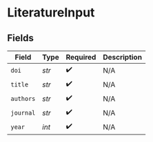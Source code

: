 # LiteratureInput


## Fields

| Field              | Type               | Required           | Description        |
| ------------------ | ------------------ | ------------------ | ------------------ |
| `doi`              | *str*              | :heavy_check_mark: | N/A                |
| `title`            | *str*              | :heavy_check_mark: | N/A                |
| `authors`          | *str*              | :heavy_check_mark: | N/A                |
| `journal`          | *str*              | :heavy_check_mark: | N/A                |
| `year`             | *int*              | :heavy_check_mark: | N/A                |
